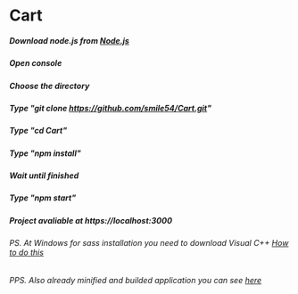 # Cart
##### Download node.js from [Node.js](https://nodejs.org/dist/v8.9.2/node-v8.9.2-x64.msi)
##### Open console
##### Choose the directory
##### Type "git clone https://github.com/smile54/Cart.git"
##### Type "cd Cart"
##### Type "npm install"
##### Wait until finished
##### Type "npm start"
##### Project avaliable at https://localhost:3000
###### PS. At Windows for sass installation you need to download Visual C++ [How to do this](https://www.unifiedremote.com/tutorials/how-to-install-visual-c-redistributable)
###### PPS. Also already minified and builded application you can see [here](https://smile54.github.io/builded-cart/)
